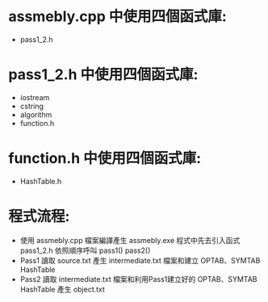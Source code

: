 # assmebly.cpp 中使用四個函式庫:
- pass1_2.h

# pass1_2.h 中使用四個函式庫:
- iostream
- cstring
- algorithm 
- function.h

# function.h 中使用四個函式庫:
- HashTable.h

# 程式流程:
- 使用 assmebly.cpp 檔案編譯產生 assmebly.exe 程式中先去引入函式 pass1_2.h 依照順序呼叫 pass1() pass2()
- Pass1 讀取 source.txt 產生 intermediate.txt 檔案和建立 OPTAB、SYMTAB HashTable
- Pass2 讀取 intermediate.txt 檔案和利用Pass1建立好的 OPTAB、SYMTAB HashTable 產生 object.txt